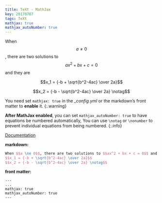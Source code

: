 ```yaml
---
title: TeXt - MathJax
key: 20170707
tags: TeXt
mathjax: true
mathjax_autoNumber: true
---
```


When $$a \ne 0$$, there are two solutions to $$ax^2 + bx + c = 0$$ and they are

$$x_1 = {-b + \sqrt{b^2-4ac} \over 2a}$$

$$x_2 = {-b - \sqrt{b^2-4ac} \over 2a} \notag$$

<!--more-->

You need set `mathjax: true` in the *_config.yml* or the markdown’s front matter to **enable** it.
{:.warning}

**After MathJax enabled**, you can set `mathjax_autoNumber: true` to have equations be numbered automatically, You can use `\notag` or `\nonumber` to prevent individual equations from being numbered.
{:.info}

[Documentation](https://kitian616.github.io/jekyll-TeXt-theme/docs/en/markdown-enhancements#mathjax)

**markdown:**

```tex
When $$a \ne 0$$, there are two solutions to $$ax^2 + bx + c = 0$$ and they are
$$x_1 = {-b + \sqrt{b^2-4ac} \over 2a}$$
$$x_2 = {-b - \sqrt{b^2-4ac} \over 2a} \notag$$
```

**front matter:**

    ---
    ...
    mathjax: true
    mathjax_autoNumber: true
    ---
